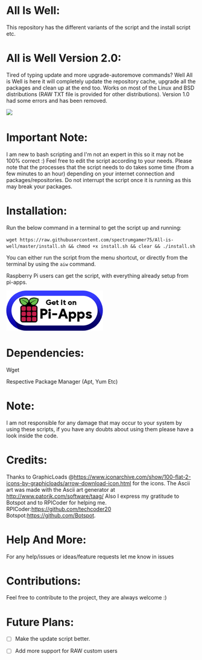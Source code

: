 # All Is Well:
This repository has the different variants of the script and the install script etc.

# All is Well Version 2.0:
Tired of typing update and more upgrade-autoremove commands? Well All is Well is here it will completely update the repository cache, upgrade all the packages and clean up at the end too. Works on most of the Linux and BSD distributions (RAW TXT file is provided for other distributions). Version 1.0 had some errors and has been removed. 




 
![](https://github.com/spectrumgamer75/Bash-Scripts/blob/master/ALL%20IS%20WELL%20(V2.0)/Banner.png)


# Important Note:
I am new to bash scripting and I'm not an expert in this so it may not be 100% correct :)
Feel free to edit the script according to your needs. Please note that the processes that the script needs to do takes some time (from a few minutes to an hour) depending on your internet connection and packages/repositories. Do not interrupt the script once it is running as this may break your packages. 

# Installation:
Run the below command in a terminal to get the script up and running:

`wget https://raw.githubusercontent.com/spectrumgamer75/All-is-well/master/install.sh && chmod +x install.sh && clear && ./install.sh`

You can either run the script from the menu shortcut, or directly from the terminal by using the `aiw` command.

Raspberry Pi users can get the script, with everything already setup from pi-apps.


[![badge](https://github.com/Botspot/pi-apps/blob/master/icons/badge.png?raw=true)](https://github.com/Botspot/pi-apps)


# Dependencies:
Wget


Respective Package Manager (Apt, Yum Etc)


# Note:
I am not responsible for any damage that may occur to your system by using these scripts, if you have any doubts about using them please have a look inside the code.

# Credits:
Thanks to GraphicLoads @https://www.iconarchive.com/show/100-flat-2-icons-by-graphicloads/arrow-download-icon.html for the icons.
The Ascii art was made with the Ascii art generator at http://www.patorjk.com/software/taag/
Also I express my gratitude to Botspot and to RPICoder for helping me. RPICoder:https://github.com/techcoder20 Botspot:https://github.com/Botspot.

# Help And More:
For any help/issues or ideas/feature requests let me know in issues


# Contributions:
Feel free to contribute to the project, they are always welcome :)

# Future Plans:
- [ ] Make the update script better.
- [ ] Add more support for RAW custom users


